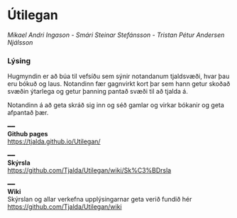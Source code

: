 # Útilegan
*Mikael Andri Ingason - Smári Steinar Stefánsson - Tristan Pétur Andersen Njálsson*  
  
### Lýsing
Hugmyndin er að búa til vefsíðu sem sýnir notandanum tjaldsvæði, hvar þau eru bókuð og laus. Notandinn fær gagnvirkt kort þar sem hann getur skoðað svæðin ýtarlega og getur þanning pantað svæði til að tjalda á.

Notandinn á að geta skráð sig inn og séð gamlar og virkar bókanir og geta afpantað þær.

━━  
**Github pages**  
https://tjalda.github.io/Utilegan/  

━━  
**Skýrsla**  
https://github.com/Tjalda/Utilegan/wiki/Sk%C3%BDrsla

━━  
**Wiki**  
Skýrslan og allar verkefna upplýsingarnar geta verið fundið hér  
https://github.com/Tjalda/Utilegan/wiki

